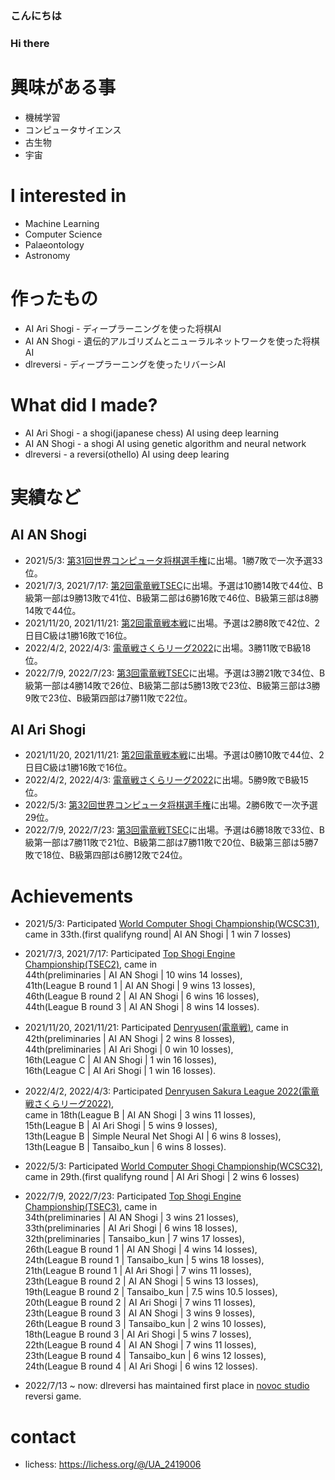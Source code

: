 ### こんにちは
### Hi there

# 興味がある事
- 機械学習
- コンピュータサイエンス
- 古生物
- 宇宙

# I interested in
- Machine Learning
- Computer Science
- Palaeontology
- Astronomy

# 作ったもの
- AI Ari Shogi - ディープラーニングを使った将棋AI
- AI AN Shogi - 遺伝的アルゴリズムとニューラルネットワークを使った将棋AI
- dlreversi - ディープラーニングを使ったリバーシAI

# What did I made?
- AI Ari Shogi - a shogi(japanese chess) AI using deep learning
- AI AN Shogi - a shogi AI using genetic algorithm and neural network
- dlreversi - a reversi(othello) AI using deep learing

# 実績など

## AI AN Shogi
- 2021/5/3: [第31回世界コンピュータ将棋選手権](http://www2.computer-shogi.org/wcsc31/)に出場。1勝7敗で一次予選33位。
- 2021/7/3, 2021/7/17: [第2回電竜戦TSEC](https://golan.sakura.ne.jp/denryusen/dr2_tsec/dr1_live.php)に出場。予選は10勝14敗で44位、B級第一部は9勝13敗で41位、B級第二部は6勝16敗で46位、B級第三部は8勝14敗で44位。
- 2021/11/20, 2021/11/21: [第2回電竜戦本戦](https://golan.sakura.ne.jp/denryusen/dr2_production/dr1_live.php)に出場。予選は2勝8敗で42位、2日目C級は1勝16敗で16位。
- 2022/4/2, 2022/4/3: [電竜戦さくらリーグ2022](https://golan.sakura.ne.jp/denryusen/dr3_sakura/dr1_live.php)に出場。3勝11敗でB級18位。
- 2022/7/9, 2022/7/23: [第3回電竜戦TSEC](https://denryu-sen.jp/denryusen/dr3_tsec/dr1_live.php)に出場。予選は3勝21敗で34位、B級第一部は4勝14敗で26位、B級第二部は5勝13敗で23位、B級第三部は3勝9敗で23位、B級第四部は7勝11敗で22位。

## AI Ari Shogi
- 2021/11/20, 2021/11/21: [第2回電竜戦本戦](https://golan.sakura.ne.jp/denryusen/dr2_production/dr1_live.php)に出場。予選は0勝10敗で44位、2日目C級は1勝16敗で16位。
- 2022/4/2, 2022/4/3: [電竜戦さくらリーグ2022](https://golan.sakura.ne.jp/denryusen/dr3_sakura/dr1_live.php)に出場。5勝9敗でB級15位。
- 2022/5/3: [第32回世界コンピュータ将棋選手権](http://www2.computer-shogi.org/wcsc32/)に出場。2勝6敗で一次予選29位。
- 2022/7/9, 2022/7/23: [第3回電竜戦TSEC](https://denryu-sen.jp/denryusen/dr3_tsec/dr1_live.php)に出場。予選は6勝18敗で33位、B級第一部は7勝11敗で21位、B級第二部は7勝11敗で20位、B級第三部は5勝7敗で18位、B級第四部は6勝12敗で24位。

# Achievements
- 2021/5/3: Participated [World Computer Shogi Championship(WCSC31)](http://www2.computer-shogi.org/wcsc31/), came in 33th.(first qualifyng round| AI AN Shogi | 1 win 7 losses)

- 2021/7/3, 2021/7/17: Participated [Top Shogi Engine Championship(TSEC2)](https://golan.sakura.ne.jp/denryusen/dr2_tsec/dr1_live.php), came in<br>
44th(preliminaries | AI AN Shogi | 10 wins 14 losses), <br>
41th(League B round 1 | AI AN Shogi | 9 wins 13 losses), <br>
46th(League B round 2 | AI AN Shogi | 6 wins 16 losses), <br>
44th(League B round 3 | AI AN Shogi | 8 wins 14 losses).

- 2021/11/20, 2021/11/21: Participated [Denryusen(電竜戦)](https://golan.sakura.ne.jp/denryusen/dr2_production/dr1_live.php), came in <br>
42th(preliminaries | AI AN Shogi | 2 wins 8 losses), <br>
44th(preliminaries | AI Ari Shogi | 0 win 10 losses),<br>
16th(League C | AI AN Shogi | 1 win 16 losses), <br>
16th(League C | AI Ari Shogi | 1 win 16 losses).

- 2022/4/2, 2022/4/3: Participated [Denryusen Sakura League 2022(電竜戦さくらリーグ2022)](https://golan.sakura.ne.jp/denryusen/dr3_sakura/dr1_live.php), <br>
came in 18th(League B | AI AN Shogi | 3 wins 11 losses), <br>
15th(League B | AI Ari Shogi | 5 wins 9 losses),<br> 
13th(League B | Simple Neural Net Shogi AI | 6 wins 8 losses), <br>
13th(League B | Tansaibo_kun | 6 wins 8 losses).

- 2022/5/3: Participated [World Computer Shogi Championship(WCSC32)](http://www2.computer-shogi.org/wcsc32/), came in 29th.(first qualifyng round | AI Ari Shogi | 2 wins 6 losses)

- 2022/7/9, 2022/7/23: Participated [Top Shogi Engine Championship(TSEC3)](https://denryu-sen.jp/denryusen/dr3_tsec/dr1_live.php), came in <br>
34th(preliminaries | AI AN Shogi | 3 wins 21 losses), <br>
33th(preliminaries | AI Ari Shogi | 6 wins 18 losses),<br>
32th(preliminaries | Tansaibo_kun | 7 wins 17 losses),<br>
26th(League B round 1 | AI AN Shogi | 4 wins 14 losses),<br>
24th(League B round 1 | Tansaibo_kun | 5 wins 18 losses),<br>
21th(League B round 1 | AI Ari Shogi | 7 wins 11 losses),<br>
23th(League B round 2 | AI AN Shogi | 5 wins 13 losses),<br>
19th(League B round 2 | Tansaibo_kun | 7.5 wins 10.5 losses),<br>
20th(League B round 2 | AI Ari Shogi | 7 wins 11 losses),<br>
23th(League B round 3 | AI AN Shogi | 3 wins 9 losses),<br>
26th(League B round 3 | Tansaibo_kun | 2 wins 10 losses),<br>
18th(League B round 3 | AI Ari Shogi | 5 wins 7 losses),<br>
22th(League B round 4 | AI AN Shogi | 7 wins 11 losses),<br>
23th(League B round 4 | Tansaibo_kun | 6 wins 12 losses),<br>
24th(League B round 4 | AI Ari Shogi | 6 wins 12 losses).

- 2022/7/13 ~ now: dlreversi has maintained first place in [novoc studio](https://www.novoc.io/) reversi game.

# contact
- lichess: https://lichess.org/@/UA_2419006

